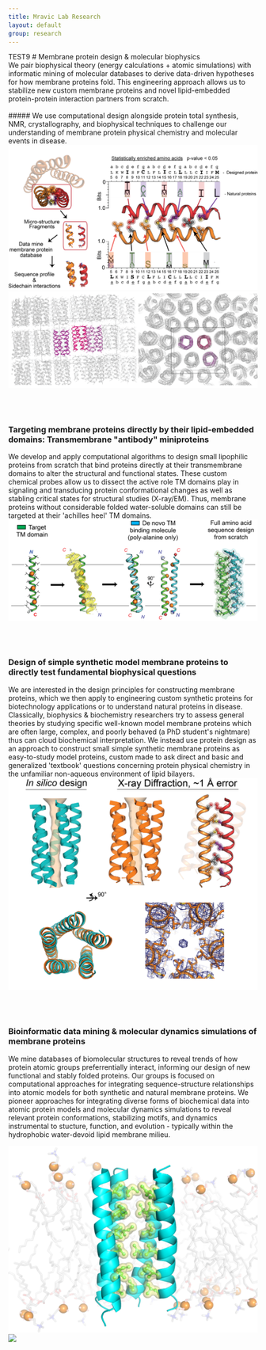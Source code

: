 ```yaml
---
title: Mravic Lab Research
layout: default
group: research
---
```

<div class="container">
TEST9
# Membrane protein design & molecular biophysics 

<br>
We pair biophysical theory (energy calculations + atomic simulations) with informatic mining of molecular databases to derive data-driven hypotheses for how membrane proteins fold.  This engineering approach allows us to stabilize new custom membrane proteins and novel lipid-embedded protein-protein interaction partners from scratch.<br><br>

<div class="row">
##### We use computational design alongside protein total synthesis, NMR, crystallography, and biophysical techniques to challenge our understanding of membrane protein physical chemistry and molecular events in disease. 
  <div class="col">
   <img class="img-fluid" src="/static/img/MemProt_SeqDesign.png">
  </div>
  <div class="col">
   <img class="img-fluid" src="/static/img/Xray_packingXtal.png">
  </div>
 </div>

<br><br>


###  Targeting membrane proteins directly by their lipid-embedded domains: Transmembrane "antibody" miniproteins
<div class="row">
  <div class="col">
   We develop and apply computational algorithms to design small lipophilic proteins from scratch that bind proteins directly at their transmembrane domains to alter the structural and functional states.  These custom chemical probes allow us to dissect the active role TM domains play in signaling and transducing protein conformational changes as well as stabling critical states for structural studies (X-ray/EM).  Thus, membrane proteins without considerable folded water-soluble domains can still be targeted at their 'achilles heel' TM domains. 
  </div>
  <div class="col">
   <img class="img-fluid" src="/static/img/TM_antibody_design.png" alt="Figure">
  </div>
</div>

<br><br>
###  Design of simple synthetic model membrane proteins to directly test fundamental biophysical questions
  <div class="col">
   We are interested in the design  principles for constructing membrane proteins, which we then apply to engineering custom synthetic proteins for biotechnology applications or to understand natural proteins in disease.  Classically, biophysics & biochemistry researchers try to assess general theories by studying specific well-known model membrane proteins which are often large, complex, and poorly behaved (a PhD student's nightmare) thus can cloud biochemical interpretation.  We instead use protein design as an approach to construct small simple synthetic membrane proteins as easy-to-study model proteins, custom made to ask direct and basic and generalized 'textbook' questions concerning protein physical chemistry in the unfamiliar non-aqueous environment of lipid bilayers. 
  </div>
 <div class="row">
    <div class="col-md-4"> 
      <img class="img" src="/static/img/PL5_x-ray.png">
  </div>
</div>


<br><br>
### Bioinformatic data mining & molecular dynamics simulations of membrane proteins
We mine databases of biomolecular structures to reveal trends of how protein atomic groups preferrentially interact, informing our design of new functional and stably folded proteins.  Our groups is focused on computational approaches for integrating sequence-structure relationships into atomic models for both synthetic and natural membrane proteins.  We pioneer approaches for integrating diverse forms of biochemical data into atomic protein models and molecular dynamics simulations to reveal relevant protein conformations, stabilizing motifs, and dynamics instrumental to stucture, function, and evolution - typically within the hydrophobic water-devoid lipid membrane milieu.
 <div class="row">
  <div class="col-md-auto">
   <img class="img-fluid" src="/static/img/simPacking_lipids.png">
  </div>
  <div class="col-lg-2">
   <img class="img-fluid" src="/static/img/poreWaterOnly_v3.gif.png">
  </div>
 </div>

 </div>
 
 


